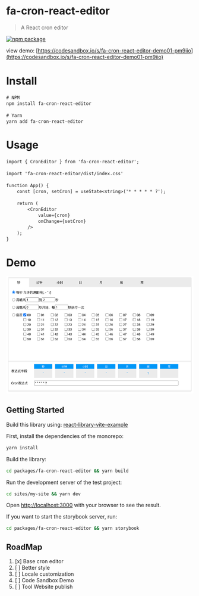 # fa-cron-react-editor
> A React cron editor

[![npm package](https://img.shields.io/npm/v/fa-cron-react-editor/latest.svg)](https://www.npmjs.com/package/fa-cron-react-editor)

view demo: [https://codesandbox.io/s/fa-cron-react-editor-demo01-pm9iio](https://codesandbox.io/s/fa-cron-react-editor-demo01-pm9iio)

# Install
```base
# NPM
npm install fa-cron-react-editor

# Yarn
yarn add fa-cron-react-editor
```

# Usage
```react
import { CronEditor } from 'fa-cron-react-editor';

import 'fa-cron-react-editor/dist/index.css'

function App() {
    const [cron, setCron] = useState<string>('* * * * * ?');

    return (
        <CronEditor 
            value={cron}
            onChange={setCron}
        />
    );
}
```

# Demo
![fa-cron-react-editor example](/doc/demo1.png)




## Getting Started

Build this library using: [react-library-vite-example](https://github.com/nicolaserny/react-library-vite-example)

First, install the dependencies of the monorepo:

```bash
yarn install
```

Build the library:

```bash
cd packages/fa-cron-react-editor && yarn build
```

Run the development server of the test project:

```bash
cd sites/my-site && yarn dev
```

Open [http://localhost:3000](http://localhost:3000) with your browser to see the result.

If you want to start the storybook server, run:

```bash
cd packages/fa-cron-react-editor && yarn storybook
```

## RoadMap
1. [x] Base cron editor
2. [ ] Better style
3. [ ] Locale customization
4. [ ] Code Sandbox Demo
5. [ ] Tool Website publish